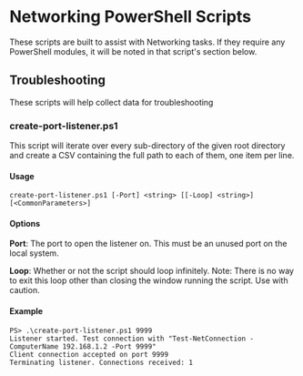 # Networking PowerShell Scripts

These scripts are built to assist with Networking tasks. If they require any PowerShell modules, it will be noted in that script's section below.

## Troubleshooting

These scripts will help collect data for troubleshooting

### create-port-listener.ps1

This script will iterate over every sub-directory of the given root directory and create a CSV containing the full path to each of them, one item per line.

#### Usage

```create-port-listener.ps1 [-Port] <string> [[-Loop] <string>] [<CommonParameters>]```

#### Options

 **Port**: The port to open the listener on. This must be an unused port on the local system.

 **Loop**: Whether or not the script should loop infinitely. Note: There is no way to exit this loop other than closing the window running the script. Use with caution.

#### Example

```
PS> .\create-port-listener.ps1 9999
Listener started. Test connection with "Test-NetConnection -ComputerName 192.168.1.2 -Port 9999"
Client connection accepted on port 9999
Terminating listener. Connections received: 1
```